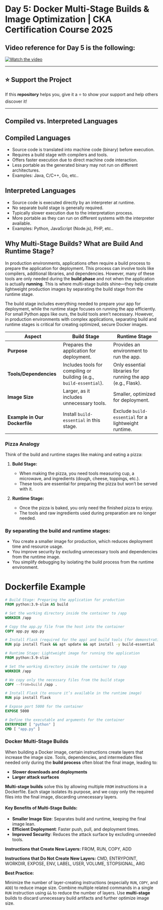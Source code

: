 # Day 5: Docker Multi-Stage Builds & Image Optimization | CKA Certification Course 2025

## Video reference for Day 5 is the following:

[![Watch the video](https://img.youtube.com/vi/8q3pJfE6Z_E/maxresdefault.jpg)](https://www.youtube.com/watch?v=8q3pJfE6Z_E&ab_channel=CloudWithVarJosh)

---
## ⭐ Support the Project  
If this **repository** helps you, give it a ⭐ to show your support and help others discover it! 

---

## Compiled vs. Interpreted Languages

## Compiled Languages

* Source code is translated into machine code (binary) before execution.
* Requires a build stage with compilers and tools.
* Offers faster execution due to direct machine code interaction.
* Less portable as the generated binary may not run on different architectures.
* Examples: Java, C/C++, Go, etc..

## Interpreted Languages

* Source code is executed directly by an interpreter at runtime.
* No separate build stage is generally required.
* Typically slower execution due to the interpretation process.
* More portable as they can run on different systems with the interpreter available.
* Examples: Python, JavaScript (Node.js), PHP, etc..

## Why Multi-Stage Builds? What are Build And Runtime Stage?

In production environments, applications often require a build process to prepare the application for deployment. This process can involve tools like compilers, additional libraries, and dependencies. However, many of these tools are only needed during the **build phase** and not when the application is actually **running**. This is where multi-stage builds shine—they help create lightweight production images by separating the build stage from the runtime stage.

The build stage includes everything needed to prepare your app for deployment, while the runtime stage focuses on running the app efficiently. For small Python apps like ours, the build tools aren’t necessary. However, in production environments with complex applications, separating build and runtime stages is critical for creating optimized, secure Docker images.

| **Aspect**           | **Build Stage**                                 | **Runtime Stage**                            |
|-----------------------|------------------------------------------------|---------------------------------------------|
| **Purpose**           | Prepares the application for deployment.       | Provides an environment to run the app.     |
| **Tools/Dependencies**| Includes tools for compiling or building (e.g., `build-essential`). | Only essential libraries for running the app (e.g., Flask). |
| **Image Size**        | Larger, as it includes unnecessary tools.      | Smaller, optimized for deployment.          |
| **Example in Our Dockerfile** | Install `build-essential` in this stage.              | Exclude `build-essential` for a lightweight runtime. |

### **Pizza Analogy**

Think of the build and runtime stages like making and eating a pizza:

1. **Build Stage:**
   - When making the pizza, you need tools measuring cup, a microwave, and ingredients (dough, cheese, toppings, etc.).
   - These tools are essential for preparing the pizza but won’t be served with it.

2. **Runtime Stage:**
   - Once the pizza is baked, you only need the finished pizza to enjoy.
   - The tools and raw ingredients used during preparation are no longer needed.

### By separating the build and runtime stages:
- You create a smaller image for production, which reduces deployment time and resource usage.
- You improve security by excluding unnecessary tools and dependencies from the runtime image.
- You simplify debugging by isolating the build process from the runtime environment.

# Dockerfile Example

```dockerfile
# Build Stage: Preparing the application for production
FROM python:3.9-slim AS build  

# Set the working directory inside the container to /app
WORKDIR /app  

# Copy the app.py file from the host into the container
COPY app.py app.py  

# Install Flask (required for the app) and build tools (for demonstration purposes)
RUN pip install flask && apt update && apt install -y build-essential  

# Runtime Stage: Lightweight image for running the application
FROM python:3.9-slim  

# Set the working directory inside the container to /app
WORKDIR /app  

# We copy only the necessary files from the build stage
COPY --from=build /app .  

# Install Flask (to ensure it’s available in the runtime image)
RUN pip install flask  

# Expose port 5000 for the container
EXPOSE 5000  

# Define the executable and arguments for the container
ENTRYPOINT [ "python" ]  
CMD [ "app.py" ]  
```

### **Docker Multi-Stage Builds**  

When building a Docker image, certain instructions create layers that increase the image size. Tools, dependencies, and intermediate files needed only during the **build process** often bloat the final image, leading to:  
- **Slower downloads and deployments**  
- **Larger attack surfaces**  

**Multi-stage builds** solve this by allowing multiple `FROM` instructions in a Dockerfile. Each stage isolates its purpose, and we copy only the required files into the final image, discarding unnecessary layers.  

#### **Key Benefits of Multi-Stage Builds:**  
- **Smaller Image Size**: Separates build and runtime, keeping the final image lean.  
- **Efficient Deployment**: Faster push, pull, and deployment times.  
- **Improved Security**: Reduces the attack surface by excluding unneeded tools.  

**Instructions that Create New Layers:** FROM, RUN, COPY, ADD

**Instructions that Do Not Create New Layers:** CMD, ENTRYPOINT, WORKDIR, EXPOSE, ENV, LABEL, USER, VOLUME, STOPSIGNAL, ARG

**Best Practice:**

Minimize the number of layer-creating instructions (especially `RUN`, `COPY`, and `ADD`) to reduce image size. Combine multiple related commands in a single `RUN` instruction using `&&` to reduce the number of layers. Use **multi-stage** builds to discard unnecessary build artifacts and further optimize image size.

